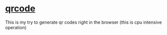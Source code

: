 # [qrcode](https://nottgy.github.io/einstain/qrcode)

This is my try to generate qr codes right in the browser (this is cpu intensive operation)
